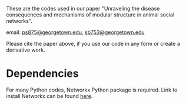 These are the codes used in our paper "Unraveling the disease consequences and mechanisms of modular structure in animal social networks".

email: ps875@georgetown.edu, sb753@georgetown.edu

Please cite the paper above, if you use our code in any form or create a derivative work.

Dependencies
================================
For many Python codes, Networkx Python package is required. Link to install Networkx can be found [here](https://networkx.github.io/).
